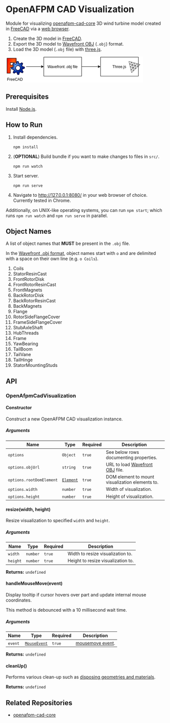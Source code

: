 # OpenAFPM CAD Visualization

Module for visualizing [openafpm-cad-core](https://github.com/gbroques/openafpm-cad-core) 3D wind turbine model created in [FreeCAD](https://freecadweb.org/https://freecadweb.org/) via a [web browser](https://en.wikipedia.org/wiki/Web_browser).

1. Create the 3D model in [FreeCAD](https://freecadweb.org/https://freecadweb.org/).
2. Export the 3D model to [Wavefront OBJ](https://en.wikipedia.org/wiki/Wavefront_.obj_file) (`.obj`) format.
3. Load the 3D model (`.obj` file) with [three.js](https://threejs.org/).

![Flow](./flow.png)

## Prerequisites
Install [Node.js](https://nodejs.org/en/).

## How to Run
1. Install dependencies.

       npm install

2. (**OPTIONAL**) Build bundle if you want to make changes to files in `src/`.

       npm run watch

3. Start server.

       npm run serve

4. Navigate to http://127.0.0.1:8080/ in your web browser of choice. Currently tested in Chrome.

Additionally, on UNIX-like operating systems, you can run `npm start`; which runs `npm run watch` and `npm run serve` in parallel.

## Object Names

A list of object names that **MUST** be present in the `.obj` file.

In the [Wavefront .obj format](https://en.wikipedia.org/wiki/Wavefront_.obj_file), object names start with `o` and are delimited with a space on their own line (e.g. `o Coils`). 

1. Coils
2. StatorResinCast
3. FrontRotorDisk
4. FrontRotorResinCast
5. FrontMagnets
6. BackRotorDisk
7. BackRotorResinCast
8. BackMagnets
9. Flange
10. RotorSideFlangeCover
11. FrameSideFlangeCover
12. StubAxleShaft
13. HubThreads
14. Frame
15. YawBearing
16. TailBoom
17. TailVane
18. TailHinge
19. StatorMountingStuds

## API

### OpenAfpmCadVisualization

#### Constructor

Construct a new OpenAFPM CAD visualization instance.

##### Arguments

|Name|Type|Required|Description|
|----|----|--------|-----------|
|`options`|`Object`|`true`|See below rows documenting properties.|
|`options.objUrl`|`string`|`true`|URL to load [Wavefront OBJ](https://en.wikipedia.org/wiki/Wavefront_.obj_file) file.|
|`options.rootDomElement`|[`Element`](https://developer.mozilla.org/en-US/docs/Web/API/Element)|`true`|DOM element to mount visualization elements to.|
|`options.width`|`number`|`true`|Width of visualization.|
|`options.height`|`number`|`true`|Height of visualization.|

#### resize(width, height)
Resize visualization to specified `width` and `height`.

##### Arguments

|Name|Type|Required|Description|
|----|----|--------|-----------|
|`width`|`number`|`true`|Width to resize visualization to.|
|`height`|`number`|`true`|Height to resize visualization to.|

**Returns:** `undefined`

#### handleMouseMove(event)
Display tooltip if cursor hovers over part and update internal mouse coordinates.

This method is debounced with a 10 millisecond wait time.

##### Arguments

|Name|Type|Required|Description|
|----|----|--------|-----------|
|`event`|[`MouseEvent`](https://developer.mozilla.org/en-US/docs/Web/API/MouseEvent)|`true`|[mousemove event](https://developer.mozilla.org/en-US/docs/Web/API/Element/mousemove_event).|

**Returns:** `undefined`

#### cleanUp()
Performs various clean-up such as [disposing geometries and materials](https://threejs.org/docs/#manual/en/introduction/How-to-dispose-of-objects).

**Returns:** `undefined`

## Related Repositories

* [openafpm-cad-core](https://github.com/gbroques/openafpm-cad-core)
